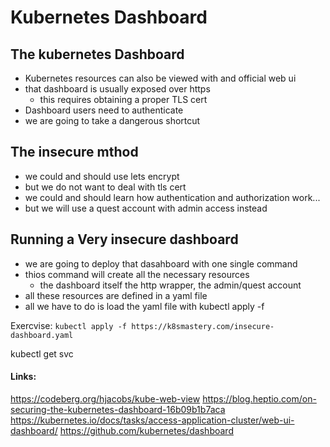 # Kubernetes Dashboard

## The kubernetes Dashboard
- Kubernetes resources can also be viewed with and official web ui
- that dashboard is usually exposed over https
  - this requires obtaining a proper TLS cert
- Dashboard users need to authenticate
- we are going to take a dangerous shortcut
  
## The insecure mthod
- we could and should use lets encrypt
- but we do not want to deal with tls cert
- we could and should learn how authentication and authorization work...
- but we will use a quest account with admin access instead

## Running a Very insecure dashboard
- we are going to deploy that dasahboard with one single command
- thios command will create all the necessary resources
  - the dashboard itself the http wrapper, the admin/quest account
- all these resources are defined in a yaml file
- all we have to do is load the yaml file with kubectl apply -f


Exercvise:
`kubectl apply -f https://k8smastery.com/insecure-dashboard.yaml`



kubectl get svc 
#### Links:
https://codeberg.org/hjacobs/kube-web-view
https://blog.heptio.com/on-securing-the-kubernetes-dashboard-16b09b1b7aca
https://kubernetes.io/docs/tasks/access-application-cluster/web-ui-dashboard/
https://github.com/kubernetes/dashboard
